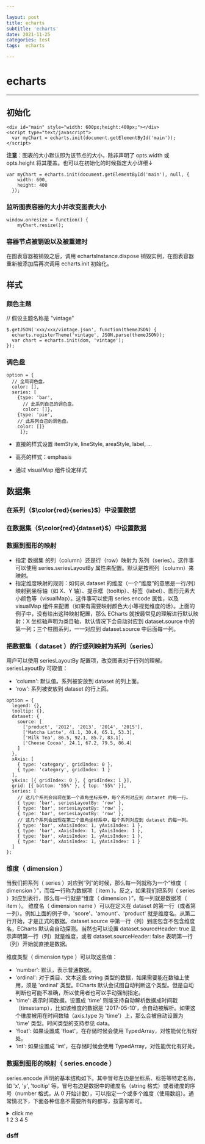 ```yaml
---

layout: post
title: echarts
subtitle: 'echarts'
date: 2021-11-25
categories: test
tags:  echarts

---
```


# echarts #
---
## 初始化
```
<div id="main" style="width: 600px;height:400px;"></div>
<script type="text/javascript">
  var myChart = echarts.init(document.getElementById('main'));
</script>
```
**注意**：图表的大小默认即为该节点的大小，除非声明了 opts.width 或 opts.height 将其覆盖。也可以在初始化的时候指定大小详细↓
```
var myChart = echarts.init(document.getElementById('main'), null, {
    width: 600,
    height: 400
  });
```
### 监听图表容器的大小并改变图表大小
```
window.onresize = function() {
    myChart.resize();
```
### 容器节点被销毁以及被重建时
在图表容器被销毁之后，调用 echartsInstance.dispose 销毁实例，在图表容器重新被添加后再次调用 echarts.init 初始化。

## 样式

### 颜色主题
// 假设主题名称是 "vintage"
```
$.getJSON('xxx/xxx/vintage.json', function(themeJSON) {
  echarts.registerTheme('vintage', JSON.parse(themeJSON));
  var chart = echarts.init(dom, 'vintage');
}); 
```

### 调色盘
```
option = {
  // 全局调色盘。
  color: [],
  series: [
    {type: 'bar',
      // 此系列自己的调色盘。
      color: []},
    {type: 'pie',
    // 此系列自己的调色盘。
    color: []}
     ]};
```
* 直接的样式设置 itemStyle, lineStyle, areaStyle, label, ...

* 高亮的样式：emphasis

* 通过 visualMap 组件设定样式

## 数据集

### 在系列（$\color{red}{series}$）中设置数据
### 在数据集（$\color{red}{dataset}$）中设置数据
### 数据到图形的映射

* 指定 数据集 的列（column）还是行（row）映射为 系列（series）。这件事可以使用 series.seriesLayoutBy 属性来配置。默认是按照列（column）来映射。
* 指定维度映射的规则：如何从 dataset 的维度（一个“维度”的意思是一行/列）映射到坐标轴（如 X、Y 轴）、提示框（tooltip）、标签（label）、图形元素大小颜色等（visualMap）。这件事可以使用 series.encode 属性，以及 visualMap 组件来配置（如果有需要映射颜色大小等视觉维度的话）。上面的例子中，没有给出这种映射配置，那么 ECharts 就按最常见的理解进行默认映射：X 坐标轴声明为类目轴，默认情况下会自动对应到 dataset.source 中的第一列；三个柱图系列，一一对应到 dataset.source 中后面每一列。

### 把数据集（ dataset ）的行或列映射为系列（series）
用户可以使用 seriesLayoutBy 配置项，改变图表对于行列的理解。seriesLayoutBy 可取值：

* 'column': 默认值。系列被安放到 dataset 的列上面。
* 'row': 系列被安放到 dataset 的行上面。
```
option = {
  legend: {},
  tooltip: {},
  dataset: {
    source: [
      ['product', '2012', '2013', '2014', '2015'],
      ['Matcha Latte', 41.1, 30.4, 65.1, 53.3],
      ['Milk Tea', 86.5, 92.1, 85.7, 83.1],
      ['Cheese Cocoa', 24.1, 67.2, 79.5, 86.4]
    ]
  },
  xAxis: [
    { type: 'category', gridIndex: 0 },
    { type: 'category', gridIndex: 1 }
  ],
  yAxis: [{ gridIndex: 0 }, { gridIndex: 1 }],
  grid: [{ bottom: '55%' }, { top: '55%' }],
  series: [
    // 这几个系列会出现在第一个直角坐标系中，每个系列对应到 dataset 的每一行。
    { type: 'bar', seriesLayoutBy: 'row' },
    { type: 'bar', seriesLayoutBy: 'row' },
    { type: 'bar', seriesLayoutBy: 'row' },
    // 这几个系列会出现在第二个直角坐标系中，每个系列对应到 dataset 的每一列。
    { type: 'bar', xAxisIndex: 1, yAxisIndex: 1 },
    { type: 'bar', xAxisIndex: 1, yAxisIndex: 1 },
    { type: 'bar', xAxisIndex: 1, yAxisIndex: 1 },
    { type: 'bar', xAxisIndex: 1, yAxisIndex: 1 }
  ]
};
```
### 维度（ dimension ）
当我们把系列（ series ）对应到“列”的时候，那么每一列就称为一个“维度（ dimension ）”，而每一行称为数据项（ item ）。反之，如果我们把系列（ series ）对应到表行，那么每一行就是“维度（ dimension ）”，每一列就是数据项（ item ）。
维度名（ dimension name ）可以在定义在 dataset 的第一行（或者第一列）。例如上面的例子中，'score'、'amount'、'product' 就是维度名。从第二行开始，才是正式的数据。dataset.source 中第一行（列）到底包含不包含维度名，ECharts 默认会自动探测。当然也可以设置 dataset.sourceHeader: true 显示声明第一行（列）就是维度，或者 dataset.sourceHeader: false 表明第一行（列）开始就直接是数据。

维度类型（ dimension type ）可以取这些值：

* 'number': 默认，表示普通数据。
* 'ordinal': 对于类目、文本这些 string 类型的数据，如果需要能在数轴上使用，须是 'ordinal' 类型。ECharts 默认会试图自动判断这个类型。但是自动判断也可能不准确，所以使用者也可以手动强制指定。
* 'time': 表示时间数据。设置成 'time' 则能支持自动解析数据成时间戳（timestamp），比如该维度的数据是 '2017-05-10'，会自动被解析。如果这个维度被用在时间数轴（axis.type 为 'time'）上，那么会被自动设置为 'time' 类型。时间类型的支持参见 data。
* 'float': 如果设置成 'float'，在存储时候会使用 TypedArray，对性能优化有好处。
* 'int': 如果设置成 'int'，在存储时候会使用 TypedArray，对性能优化有好处。

### 数据到图形的映射（ series.encode ）

series.encode 声明的基本结构如下。其中冒号左边是坐标系、标签等特定名称，如 'x', 'y', 'tooltip' 等，冒号右边是数据中的维度名（string 格式）或者维度的序号（number 格式，从 0 开始计数），可以指定一个或多个维度（使用数组）。通常情况下，下面各种信息不需要所有的都写，按需写即可。


<details><summary>click me</summary>
<pre><code>
// 在任何坐标系和系列中，都支持：
encode: {
  // 使用 “名为 product 的维度” 和 “名为 score 的维度” 的值在 tooltip 中显示
  tooltip: ['product', 'score']
  // 使用 “维度 1” 和 “维度 3” 的维度名连起来作为系列名。（有时候名字比较长，这可以避免在 series.name 重复输入这些名字）
  seriesName: [1, 3],
  // 表示使用 “维度2” 中的值作为 id。这在使用 setOption 动态更新数据时有用处，可以使新老数据用 id 对应起来，从而能够产生合适的数据更新动画。
  itemId: 2,
  // 指定数据项的名称使用 “维度3” 在饼图等图表中有用，可以使这个名字显示在图例（legend）中。
  itemName: 3
}

// 直角坐标系（grid/cartesian）特有的属性：
encode: {
  // 把 “维度1”、“维度5”、“名为 score 的维度” 映射到 X 轴：
  x: [1, 5, 'score'],
  // 把“维度0”映射到 Y 轴。
  y: 0
}

// 单轴（singleAxis）特有的属性：
encode: {
  single: 3
}

// 极坐标系（polar）特有的属性：
encode: {
  radius: 3,
  angle: 2
}

// 地理坐标系（geo）特有的属性：
encode: {
  lng: 3,
  lat: 2
}

// 对于一些没有坐标系的图表，例如饼图、漏斗图等，可以是：
encode: {
  value: 3
}

</code></pre></details>
1
2
3
4
5


### dsff






















